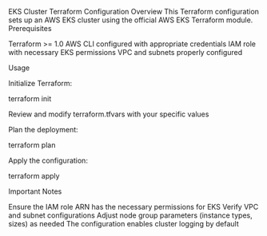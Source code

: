EKS Cluster Terraform Configuration
Overview
This Terraform configuration sets up an AWS EKS cluster using the official AWS EKS Terraform module.
Prerequisites

Terraform >= 1.0
AWS CLI configured with appropriate credentials
IAM role with necessary EKS permissions
VPC and subnets properly configured

Usage

Initialize Terraform:

terraform init


Review and modify terraform.tfvars with your specific values

Plan the deployment:


terraform plan


Apply the configuration:

terraform apply

Important Notes

Ensure the IAM role ARN has the necessary permissions for EKS
Verify VPC and subnet configurations
Adjust node group parameters (instance types, sizes) as needed
The configuration enables cluster logging by default

